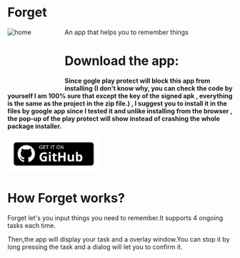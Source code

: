 # Forget
<img src="https://github.com/HOCC2011/Forget/blob/main/icon_forget.png" width="128" height="128" alt="home" align="left" />
An app that helps you to remember things

# Download the app:
**Since gogle play protect will block this app from installing (I don't know why, you can check the code by yourself I am 100% sure that except the key of the signed apk , everything is the same as the project in the zip file.) , I suggest you to install it in the files by google app since I tested it and unlike installing from the browser , the pop-up of the play protect will show instead of crashing the whole package installer.**

[<img src="https://github.com/Kunzisoft/Github-badge/raw/main/get-it-on-github.svg"
    alt="Get it on F-Droid"
    height="80">](https://github.com/HOCC2011/Forget/releases)

# How Forget works?
Forget let's you input things you need to remember.It supports 4 ongoing tasks each time. 
<p></p>
Then,the app will display your task and a overlay window.You can stop it by long pressing the task and a dialog will let you to confirm it.




